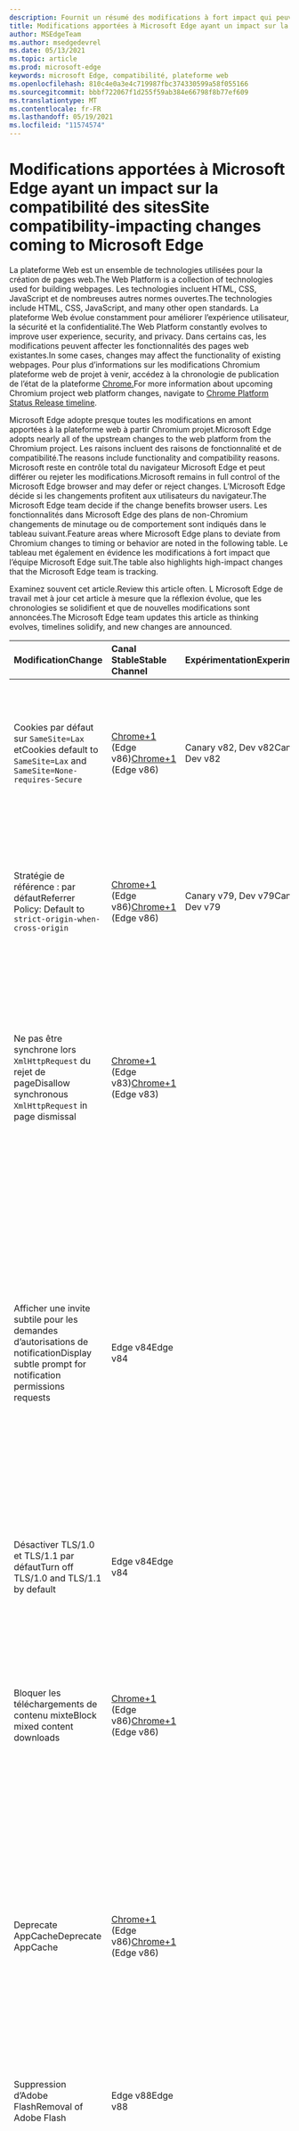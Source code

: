 ```yaml
---
description: Fournit un résumé des modifications à fort impact qui peuvent avoir un impact sur la compatibilité des sites
title: Modifications apportées à Microsoft Edge ayant un impact sur la compatibilité des sites
author: MSEdgeTeam
ms.author: msedgedevrel
ms.date: 05/13/2021
ms.topic: article
ms.prod: microsoft-edge
keywords: microsoft Edge, compatibilité, plateforme web
ms.openlocfilehash: 810c4e0a3e4c719987fbc374330599a58f055166
ms.sourcegitcommit: bbbf722067f1d255f59ab384e66798f8b77ef609
ms.translationtype: MT
ms.contentlocale: fr-FR
ms.lasthandoff: 05/19/2021
ms.locfileid: "11574574"
---
```

# <a name="site-compatibility-impacting-changes-coming-to-microsoft-edge"></a><span data-ttu-id="01e7c-104">Modifications apportées à Microsoft Edge ayant un impact sur la compatibilité des sites</span><span class="sxs-lookup"><span data-stu-id="01e7c-104">Site compatibility-impacting changes coming to Microsoft Edge</span></span>  

<span data-ttu-id="01e7c-105">La plateforme Web est un ensemble de technologies utilisées pour la création de pages web.</span><span class="sxs-lookup"><span data-stu-id="01e7c-105">The Web Platform is a collection of technologies used for building webpages.</span></span>  <span data-ttu-id="01e7c-106">Les technologies incluent HTML, CSS, JavaScript et de nombreuses autres normes ouvertes.</span><span class="sxs-lookup"><span data-stu-id="01e7c-106">The technologies include HTML, CSS, JavaScript, and many other open standards.</span></span>  <span data-ttu-id="01e7c-107">La plateforme Web évolue constamment pour améliorer l’expérience utilisateur, la sécurité et la confidentialité.</span><span class="sxs-lookup"><span data-stu-id="01e7c-107">The Web Platform constantly evolves to improve user experience, security, and privacy.</span></span>  <span data-ttu-id="01e7c-108">Dans certains cas, les modifications peuvent affecter les fonctionnalités des pages web existantes.</span><span class="sxs-lookup"><span data-stu-id="01e7c-108">In some cases, changes may affect the functionality of existing webpages.</span></span>  <span data-ttu-id="01e7c-109">Pour plus d’informations sur les modifications Chromium plateforme web de projet à venir, accédez à la chronologie de publication de l’état de la plateforme [Chrome.][ChromestatusFeaturesSchedule]</span><span class="sxs-lookup"><span data-stu-id="01e7c-109">For more information about upcoming Chromium project web platform changes, navigate to [Chrome Platform Status Release timeline][ChromestatusFeaturesSchedule].</span></span>  

<span data-ttu-id="01e7c-110">Microsoft Edge adopte presque toutes les modifications en amont apportées à la plateforme web à partir Chromium projet.</span><span class="sxs-lookup"><span data-stu-id="01e7c-110">Microsoft Edge adopts nearly all of the upstream changes to the web platform from the Chromium project.</span></span>  <span data-ttu-id="01e7c-111">Les raisons incluent des raisons de fonctionnalité et de compatibilité.</span><span class="sxs-lookup"><span data-stu-id="01e7c-111">The reasons include functionality and compatibility reasons.</span></span>  <span data-ttu-id="01e7c-112">Microsoft reste en contrôle total du navigateur Microsoft Edge et peut différer ou rejeter les modifications.</span><span class="sxs-lookup"><span data-stu-id="01e7c-112">Microsoft remains in full control of the Microsoft Edge browser and may defer or reject changes.</span></span>  <span data-ttu-id="01e7c-113">L’Microsoft Edge décide si les changements profitent aux utilisateurs du navigateur.</span><span class="sxs-lookup"><span data-stu-id="01e7c-113">The Microsoft Edge team decide if the change benefits browser users.</span></span>  <span data-ttu-id="01e7c-114">Les fonctionnalités dans Microsoft Edge des plans de non-Chromium changements de minutage ou de comportement sont indiqués dans le tableau suivant.</span><span class="sxs-lookup"><span data-stu-id="01e7c-114">Feature areas where Microsoft Edge plans to deviate from Chromium changes to timing or behavior are noted in the following table.</span></span>  <span data-ttu-id="01e7c-115">Le tableau met également en évidence les modifications à fort impact que l’équipe Microsoft Edge suit.</span><span class="sxs-lookup"><span data-stu-id="01e7c-115">The table also highlights high-impact changes that the Microsoft Edge team is tracking.</span></span>  

<span data-ttu-id="01e7c-116">Examinez souvent cet article.</span><span class="sxs-lookup"><span data-stu-id="01e7c-116">Review this article often.</span></span>  <span data-ttu-id="01e7c-117">L Microsoft Edge de travail met à jour cet article à mesure que la réflexion évolue, que les chronologies se solidifient et que de nouvelles modifications sont annoncées.</span><span class="sxs-lookup"><span data-stu-id="01e7c-117">The Microsoft Edge team updates this article as thinking evolves, timelines solidify, and new changes are announced.</span></span>  

| <span data-ttu-id="01e7c-118">Modification</span><span class="sxs-lookup"><span data-stu-id="01e7c-118">Change</span></span> | <span data-ttu-id="01e7c-119">Canal Stable</span><span class="sxs-lookup"><span data-stu-id="01e7c-119">Stable Channel</span></span> | <span data-ttu-id="01e7c-120">Expérimentation</span><span class="sxs-lookup"><span data-stu-id="01e7c-120">Experimentation</span></span> | <span data-ttu-id="01e7c-121">Informations complémentaires</span><span class="sxs-lookup"><span data-stu-id="01e7c-121">Additional information</span></span> |  
|:--- |:--- |:--- |:--- |
| <span data-ttu-id="01e7c-122">Cookies par défaut sur `SameSite=Lax` et</span><span class="sxs-lookup"><span data-stu-id="01e7c-122">Cookies default to `SameSite=Lax` and</span></span> `SameSite=None-requires-Secure` | <span data-ttu-id="01e7c-123">[Chrome+1](#release-comments) \(Edge v86\)</span><span class="sxs-lookup"><span data-stu-id="01e7c-123">[Chrome+1](#release-comments) \(Edge v86\)</span></span>  | <span data-ttu-id="01e7c-124">Canary v82, Dev v82</span><span class="sxs-lookup"><span data-stu-id="01e7c-124">Canary v82, Dev v82</span></span> | <span data-ttu-id="01e7c-125">Cette modification se produit dans le projet Chromium, sur lequel Microsoft Edge est basé.</span><span class="sxs-lookup"><span data-stu-id="01e7c-125">This change is happening in the Chromium project, on which Microsoft Edge is based.</span></span>  <span data-ttu-id="01e7c-126">Pour plus d’informations, y compris la chronologie planifiée par Google pour cette modification, accédez à l’entrée État de la plateforme [Chrome.][ChromestatusFeature5088147346030592]</span><span class="sxs-lookup"><span data-stu-id="01e7c-126">For more information, including the planned timeline by Google for this change, navigate to the [Chrome Platform Status entry][ChromestatusFeature5088147346030592].</span></span>  |  
| <span data-ttu-id="01e7c-127">Stratégie de référence : par défaut</span><span class="sxs-lookup"><span data-stu-id="01e7c-127">Referrer Policy: Default to</span></span> `strict-origin-when-cross-origin` | <span data-ttu-id="01e7c-128">[Chrome+1](#release-comments) \(Edge v86\)</span><span class="sxs-lookup"><span data-stu-id="01e7c-128">[Chrome+1](#release-comments) \(Edge v86\)</span></span>  | <span data-ttu-id="01e7c-129">Canary v79, Dev v79</span><span class="sxs-lookup"><span data-stu-id="01e7c-129">Canary v79, Dev v79</span></span> | <span data-ttu-id="01e7c-130">Cette modification se produit dans le projet Chromium, sur lequel Microsoft Edge est basé.</span><span class="sxs-lookup"><span data-stu-id="01e7c-130">This change is happening in the Chromium project, on which Microsoft Edge is based.</span></span>  <span data-ttu-id="01e7c-131">Pour plus d’informations, y compris la chronologie planifiée par Google pour cette modification, accédez à l’entrée État de la plateforme [Chrome.][ChromestatusFeature6251880185331712]</span><span class="sxs-lookup"><span data-stu-id="01e7c-131">For more information, including the planned timeline by Google for this change, navigate to the [Chrome Platform Status entry][ChromestatusFeature6251880185331712].</span></span>  |  
| <span data-ttu-id="01e7c-132">Ne pas être synchrone lors `XmlHttpRequest` du rejet de page</span><span class="sxs-lookup"><span data-stu-id="01e7c-132">Disallow synchronous `XmlHttpRequest` in page dismissal</span></span> | <span data-ttu-id="01e7c-133">[Chrome+1](#release-comments) \(Edge v83\)</span><span class="sxs-lookup"><span data-stu-id="01e7c-133">[Chrome+1](#release-comments) \(Edge v83\)</span></span> |  | <span data-ttu-id="01e7c-134">Cette modification se produit dans le projet Chromium, sur lequel Microsoft Edge est basé.</span><span class="sxs-lookup"><span data-stu-id="01e7c-134">This change is happening in the Chromium project, on which Microsoft Edge is based.</span></span>  <span data-ttu-id="01e7c-135">Matching Chrome, Microsoft Edge offers a Group Policy to turn off this change until Edge v88.</span><span class="sxs-lookup"><span data-stu-id="01e7c-135">Matching Chrome, Microsoft Edge offers a Group Policy to turn off this change until Edge v88.</span></span>  <span data-ttu-id="01e7c-136">Pour plus d’informations, y compris la chronologie planifiée par Google pour cette modification, accédez à l’entrée État de la plateforme [Chrome.][ChromestatusFeature4664843055398912]</span><span class="sxs-lookup"><span data-stu-id="01e7c-136">For more information, including the planned timeline by Google for this change, navigate to the [Chrome Platform Status entry][ChromestatusFeature4664843055398912].</span></span>  |  
| <span data-ttu-id="01e7c-137">Afficher une invite subtile pour les demandes d’autorisations de notification</span><span class="sxs-lookup"><span data-stu-id="01e7c-137">Display subtle prompt for notification permissions requests</span></span> | <span data-ttu-id="01e7c-138">Edge v84</span><span class="sxs-lookup"><span data-stu-id="01e7c-138">Edge v84</span></span> |  | <span data-ttu-id="01e7c-139">Les demandes de notification silencieuses affichent une icône de demande subtile dans la barre d’adresses pour les autorisations de notification de site demandées à l’aide de l’API ou de l’API, en remplaçant l’interface utilisateur du message volant d’autorisation complète ou `Notifications` `Push` standard.</span><span class="sxs-lookup"><span data-stu-id="01e7c-139">Quiet notification requests display a subtle request icon in the address bar for site notification permissions requested using the `Notifications` or `Push` API, replacing the full or standard permission flyout prompt UI.</span></span>  <span data-ttu-id="01e7c-140">Cette fonctionnalité est actuellement activée pour tous les utilisateurs.</span><span class="sxs-lookup"><span data-stu-id="01e7c-140">This feature is currently enabled for all users.</span></span>  <span data-ttu-id="01e7c-141">Pour refuser les demandes de notification silencieuse, accédez à `edge://settings/content/notifications` .</span><span class="sxs-lookup"><span data-stu-id="01e7c-141">To opt out of quiet notification requests, navigate to `edge://settings/content/notifications`.</span></span>  <span data-ttu-id="01e7c-142">À l’avenir, l’équipe Microsoft Edge peut envisager de réactiver l’invite de notification de volant complète dans certains scénarios.</span><span class="sxs-lookup"><span data-stu-id="01e7c-142">In the future, the Microsoft Edge team may explore re-enabling the full flyout notification prompt in some scenarios.</span></span>  |  
| <span data-ttu-id="01e7c-143">Désactiver TLS/1.0 et TLS/1.1 par défaut</span><span class="sxs-lookup"><span data-stu-id="01e7c-143">Turn off TLS/1.0 and TLS/1.1 by default</span></span> | <span data-ttu-id="01e7c-144">Edge v84</span><span class="sxs-lookup"><span data-stu-id="01e7c-144">Edge v84</span></span> |  | <span data-ttu-id="01e7c-145">La stratégie de groupe [SSLMinVersion][DeployedgeMicrosoftEdgePoliciesSslversionmin] permet de réactiver TLS/1.0 et TLS/1.1 ; la stratégie reste disponible jusqu’à edge v90.</span><span class="sxs-lookup"><span data-stu-id="01e7c-145">The [SSLMinVersion][DeployedgeMicrosoftEdgePoliciesSslversionmin] Group Policy permits re-enabling of TLS/1.0 and TLS/1.1; the policy remains available until Edge v90.</span></span>  |  
| <span data-ttu-id="01e7c-146">Bloquer les téléchargements de contenu mixte</span><span class="sxs-lookup"><span data-stu-id="01e7c-146">Block mixed content downloads</span></span> | <span data-ttu-id="01e7c-147">[Chrome+1](#release-comments) \(Edge v86\)</span><span class="sxs-lookup"><span data-stu-id="01e7c-147">[Chrome+1](#release-comments) \(Edge v86\)</span></span>  |  | <span data-ttu-id="01e7c-148">Cette modification se produit dans le projet Chromium, sur lequel Microsoft Edge est basé.</span><span class="sxs-lookup"><span data-stu-id="01e7c-148">This change is happening in the Chromium project, on which Microsoft Edge is based.</span></span>  <span data-ttu-id="01e7c-149">Pour plus d’informations, y compris la chronologie planifiée par Google pour cette modification, accédez à l’entrée du blog sur [la sécurité Google.][GoogleBlogSecurity20200206]</span><span class="sxs-lookup"><span data-stu-id="01e7c-149">For more information, including the planned timeline by Google for this change, navigate to the [Google security blog entry][GoogleBlogSecurity20200206].</span></span>  <span data-ttu-id="01e7c-150">La planification du déploiement de Microsoft sur les types de fichiers à avertir ou bloquer est planifiée pour une version après Chrome.</span><span class="sxs-lookup"><span data-stu-id="01e7c-150">The Microsoft rollout schedule on file types to warn or block is planned for one release after Chrome.</span></span>  |  
| <span data-ttu-id="01e7c-151">Deprecate AppCache</span><span class="sxs-lookup"><span data-stu-id="01e7c-151">Deprecate AppCache</span></span> | <span data-ttu-id="01e7c-152">[Chrome+1](#release-comments) \(Edge v86\)</span><span class="sxs-lookup"><span data-stu-id="01e7c-152">[Chrome+1](#release-comments) \(Edge v86\)</span></span>  |  | <span data-ttu-id="01e7c-153">Cette modification se produit dans le projet Chromium, sur lequel Microsoft Edge est basé.</span><span class="sxs-lookup"><span data-stu-id="01e7c-153">This change is happening in the Chromium project, on which Microsoft Edge is based.</span></span>  <span data-ttu-id="01e7c-154">Pour plus d’informations, accédez à la [documentation WebDev.][WebDevAppCacheRemoval]</span><span class="sxs-lookup"><span data-stu-id="01e7c-154">For more information, navigate to the [WebDev documentation][WebDevAppCacheRemoval].</span></span>  <span data-ttu-id="01e7c-155">La planification du déploiement de Microsoft pour l’annulation est prévue pour une version après Chrome.</span><span class="sxs-lookup"><span data-stu-id="01e7c-155">The Microsoft rollout schedule for deprecation is planned for one release after Chrome.</span></span>  <span data-ttu-id="01e7c-156">La demande d’un [jeton OriginTrial AppCache][ChromeDevelopersOrigintrialsAppCacheOriginTrial] permet aux sites de continuer à utiliser l’API dépréciée jusqu’à Edge v90.</span><span class="sxs-lookup"><span data-stu-id="01e7c-156">Requesting an [AppCache OriginTrial Token][ChromeDevelopersOrigintrialsAppCacheOriginTrial] allows sites to continue to use the deprecated API until Edge v90.</span></span>  |  
| <span data-ttu-id="01e7c-157">Suppression d’Adobe Flash</span><span class="sxs-lookup"><span data-stu-id="01e7c-157">Removal of Adobe Flash</span></span> | <span data-ttu-id="01e7c-158">Edge v88</span><span class="sxs-lookup"><span data-stu-id="01e7c-158">Edge v88</span></span>  |  | <span data-ttu-id="01e7c-159">Cette modification se produit dans le projet Chromium, sur lequel Microsoft Edge est basé.</span><span class="sxs-lookup"><span data-stu-id="01e7c-159">This change is happening in the Chromium project, on which Microsoft Edge is based.</span></span>  <span data-ttu-id="01e7c-160">Pour plus d’informations, accédez à la feuille de [route Chromium Adobe Flash.][ChromiumFlashRoadmapSupportRemoved]</span><span class="sxs-lookup"><span data-stu-id="01e7c-160">For more information, navigate to the [Adobe Flash Chromium Roadmap][ChromiumFlashRoadmapSupportRemoved].</span></span>  | 
| <span data-ttu-id="01e7c-161">Désactiver et supprimer FTP</span><span class="sxs-lookup"><span data-stu-id="01e7c-161">Turn off and remove FTP</span></span> | <span data-ttu-id="01e7c-162">Edge v88</span><span class="sxs-lookup"><span data-stu-id="01e7c-162">Edge v88</span></span>  | <span data-ttu-id="01e7c-163">Edge Beta v87</span><span class="sxs-lookup"><span data-stu-id="01e7c-163">Edge Beta v87</span></span> | <span data-ttu-id="01e7c-164">Dans Edge Beta v87, la prise en charge FTP est désactivée par défaut . dans Edge Stable v87, il reste activé.</span><span class="sxs-lookup"><span data-stu-id="01e7c-164">In Edge Beta v87, FTP support is turned off by default; in Edge Stable v87 it remains enabled.</span></span>  <span data-ttu-id="01e7c-165">Dans Edge v88, la prise en charge ftp est entièrement supprimée.</span><span class="sxs-lookup"><span data-stu-id="01e7c-165">In Edge v88, FTP support is removed entirely.</span></span>  <span data-ttu-id="01e7c-166">Cette modification se produit dans le projet Chromium, sur lequel Microsoft Edge est basé.</span><span class="sxs-lookup"><span data-stu-id="01e7c-166">This change is happening in the Chromium project, on which Microsoft Edge is based.</span></span>  <span data-ttu-id="01e7c-167">Pour plus d’informations, accédez à l’entrée d’état [de la plateforme Chrome.][ChromestatusFeature6246151319715840]</span><span class="sxs-lookup"><span data-stu-id="01e7c-167">For more information, navigate to the [Chrome Platform Status Entry][ChromestatusFeature6246151319715840].</span></span>  <span data-ttu-id="01e7c-168">Les entreprises qui ont des sites qui nécessitent toujours la prise en charge de FTP peuvent continuer à utiliser FTP en configurant le site pour qu’il utilise [le mode IE.][DeployedgeEdgeIeMode]</span><span class="sxs-lookup"><span data-stu-id="01e7c-168">Enterprises that have sites that still require FTP support can continue to use FTP by configuring the site to use [IE mode][DeployedgeEdgeIeMode].</span></span>  | 
| <span data-ttu-id="01e7c-169">Mise à niveau automatique des images de contenu mixte</span><span class="sxs-lookup"><span data-stu-id="01e7c-169">Autoupgrade mixed content images</span></span> | <span data-ttu-id="01e7c-170">Edge v88</span><span class="sxs-lookup"><span data-stu-id="01e7c-170">Edge v88</span></span>  |  | <span data-ttu-id="01e7c-171">Les références \(HTTP\) non sécurisées aux images sont automatiquement mises à niveau vers HTTPS ; Si l’image n’est pas disponible sur HTTPS, le téléchargement de l’image échoue.</span><span class="sxs-lookup"><span data-stu-id="01e7c-171">Non-secure \(HTTP\) references to images are automatically upgraded to HTTPS; if the image is not available over HTTPS, the image download fails.</span></span> <span data-ttu-id="01e7c-172">Une [stratégie de groupe][DeployedgeMicrosoftEdgePoliciesInsecurecontentallowedforurls] est disponible pour contrôler cette fonctionnalité.</span><span class="sxs-lookup"><span data-stu-id="01e7c-172">A [Group Policy][DeployedgeMicrosoftEdgePoliciesInsecurecontentallowedforurls] is available to control this feature.</span></span> <span data-ttu-id="01e7c-173">Cette modification se produit dans le projet Chromium, sur lequel Microsoft Edge est basé.</span><span class="sxs-lookup"><span data-stu-id="01e7c-173">This change is happening in the Chromium project, on which Microsoft Edge is based.</span></span> <span data-ttu-id="01e7c-174">Pour plus d’informations, accédez à l’entrée État de [la plateforme Chrome.][ChromestatusFeature4926989725073408]</span><span class="sxs-lookup"><span data-stu-id="01e7c-174">For more information, navigate to the [Chrome Platform Status entry][ChromestatusFeature4926989725073408].</span></span>  | 
| <span data-ttu-id="01e7c-175">Authentification HTTP non bloquée lorsque les cookies tiers sont bloqués</span><span class="sxs-lookup"><span data-stu-id="01e7c-175">HTTP authentication disallowed when third-party cookies are blocked</span></span>  | <span data-ttu-id="01e7c-176">Edge v87</span><span class="sxs-lookup"><span data-stu-id="01e7c-176">Edge v87</span></span>  |  | <span data-ttu-id="01e7c-177">À partir de Edge v87, lorsque les cookies sont bloqués pour les demandes tierces, à l’aide de la stratégie [BlockThirdPartyCookies][DeployedgeMicrosoftEdgePoliciesBlockthirdpartycookies] ou via la page Paramètres Edge, l’authentification HTTP est également interdit.</span><span class="sxs-lookup"><span data-stu-id="01e7c-177">Starting with Edge v87, when cookies are blocked for third-party requests, either using the [BlockThirdPartyCookies][DeployedgeMicrosoftEdgePoliciesBlockthirdpartycookies] policy or via the Edge Settings page, HTTP authentication is also disallowed.</span></span> <span data-ttu-id="01e7c-178">Cette modification peut avoir un impact Enterprise [téléchargements][DeployedgeEdgeIeModePoliciesConfigureUsingUseEnterpriseModeIeWebsiteListPolicy] de liste des sites en mode Internet Explorer si le point de terminaison hébergeant la liste nécessite l’utilisation de l’authentification HTTP.</span><span class="sxs-lookup"><span data-stu-id="01e7c-178">This change may impact Enterprise Mode [Site List downloads for Internet Explorer mode][DeployedgeEdgeIeModePoliciesConfigureUsingUseEnterpriseModeIeWebsiteListPolicy] if the endpoint hosting the list requires the use of HTTP authentication.</span></span>  <span data-ttu-id="01e7c-179">Pour autoriser l’utilisation des cookies et de l’authentification HTTP pour les téléchargements de listes de sites en mode Enterprise, ajoutez un modèle d’URL correspondant à la stratégie [CookiesAllowedForURLs.][DeployedgeMicrosoftEdgePoliciesCookiesallowedforurls]</span><span class="sxs-lookup"><span data-stu-id="01e7c-179">To allow the use of both cookies and HTTP authentication for Enterprise Mode Site List downloads, add a matching URL pattern to the [CookiesAllowedForURLs][DeployedgeMicrosoftEdgePoliciesCookiesallowedforurls] policy.</span></span>  |   

##### <a name="release-comments"></a><span data-ttu-id="01e7c-180">Publier des commentaires</span><span class="sxs-lookup"><span data-stu-id="01e7c-180">Release comments</span></span>  

:::row:::
   :::column span="1":::
      <span data-ttu-id="01e7c-181">Chrome+1</span><span class="sxs-lookup"><span data-stu-id="01e7c-181">Chrome+1</span></span>  
   :::column-end:::
   :::column span="2":::
      <span data-ttu-id="01e7c-182">En fonction des commentaires des utilisateurs et des développeurs, la fonctionnalité ou la modification indiquée est fourni une version après Chrome.</span><span class="sxs-lookup"><span data-stu-id="01e7c-182">Based on user and developer feedback, the indicated feature or change ships one release after Chrome.</span></span>  
   :::column-end:::
:::row-end:::
:::row:::
   :::column span="1":::
      <span data-ttu-id="01e7c-183">Chrome ou Chrome+1</span><span class="sxs-lookup"><span data-stu-id="01e7c-183">Chrome or Chrome+1</span></span>  
   :::column-end:::
   :::column span="2":::
      <span data-ttu-id="01e7c-184">En fonction des commentaires des utilisateurs et des développeurs, la fonctionnalité ou le changement indiqué est fourni en même temps ou une version après Chrome.</span><span class="sxs-lookup"><span data-stu-id="01e7c-184">Based on user and developer feedback, the indicated feature or change ships at the same time or one release after Chrome.</span></span>  
   :::column-end:::
:::row-end:::

<!-- links -->  

[DeployedgeEdgeIeMode]: /deployedge/edge-ie-mode "À propos du mode IE | Documents Microsoft"  
[DeployedgeEdgeIeModePoliciesConfigureUsingUseEnterpriseModeIeWebsiteListPolicy]: /deployedge/edge-ie-mode-policies#configure-using-the-use-the-enterprise-mode-ie-website-list-policy "Configurer à l’aide de la stratégie de liste Enterprise de sites web En mode IE - Configurer les stratégies de mode IE | Documents Microsoft"  
[DeployedgeMicrosoftEdgePoliciesBlockthirdpartycookies]: /deployedge/microsoft-edge-policies#blockthirdpartycookies "BlockThirdPartyCookies - Microsoft Edge - Stratégies | Documents Microsoft"  
[DeployedgeMicrosoftEdgePoliciesCookiesallowedforurls]: /deployedge/microsoft-edge-policies#cookiesallowedforurls "CookiesAllowedForUrls - Microsoft Edge - Stratégies | Documents Microsoft"  
[DeployedgeMicrosoftEdgePoliciesInsecurecontentallowedforurls]:  /deployedge/microsoft-edge-policies#insecurecontentallowedforurls "InsecureContentAllowedForUrls - Microsoft Edge - Stratégies | Documents Microsoft"  
[DeployedgeMicrosoftEdgePoliciesSslversionmin]: /deployedge/microsoft-edge-policies#sslversionmin "SSLVersionMin - Microsoft Edge - Stratégies | Documents Microsoft"  

[ChromestatusFeaturesSchedule]: https://www.chromestatus.com/features/schedule "Calendrier de publication | État de la plateforme Chrome"  
[ChromestatusFeature4664843055398912]: https://chromestatus.com/feature/4664843055398912 "Désinscrit le XHR de synchronisation dans le rejet de page javaScript | État de la plateforme Chrome"  
[ChromestatusFeature4926989725073408]: https://chromestatus.com/feature/4926989725073408 "Mise à niveau automatique du contenu mixte d’image | État de la plateforme Chrome"  
[ChromestatusFeature5088147346030592]: https://chromestatus.com/feature/5088147346030592 "Valeur par défaut des cookies SameSite=Lax | État de la plateforme Chrome"  
[ChromestatusFeature6246151319715840]: https://chromestatus.com/feature/6246151319715840 "Désintépreser la prise en charge de FTP | État de la plateforme Chrome"  
[ChromestatusFeature6251880185331712]: https://chromestatus.com/feature/6251880185331712 "Stratégie de référence : par défaut sur strict-origin-when-cross-origin | État de la plateforme Chrome"  

[ChromiumFlashRoadmapSupportRemoved]: https://www.chromium.org/flash-roadmap#TOC-Flash-Support-Removed-from-Chromium-Target:-Chrome-88---Jan-2021- "Prise en charge flash supprimée de Chromium (Cible : Chrome 88+ - Janvier 2021) - Feuille de route flash | Chromium Projets"  

[ChromeDevelopersOrigintrialsAppCacheOriginTrial]: https://developers.chrome.com/origintrials/#/view_trial/1776670052997660673 "Jeton AppCache OriginTrial | Développeurs Chrome"  

[GoogleBlogSecurity20200206]: https://security.googleblog.com/2020/02/protecting-users-from-insecure_6.html "Protection des utilisateurs contre les téléchargements non sécurisés dans Google Chrome - Blog sur la sécurité Google Online" 

[WebDevAppCacheRemoval]: https://web.dev/appcache-removal "Préparation de la suppression d’AppCache | web.dev"  

<!--todo:  cleanup links  -->  

